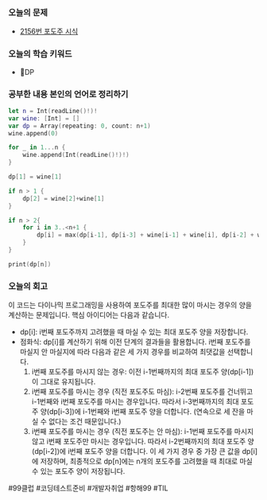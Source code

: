 ### 오늘의 문제
- [2156번 포도주 시식](https://www.acmicpc.net/problem/2156)
### 오늘의 학습 키워드
- DP
### 공부한 내용 본인의 언어로 정리하기
```swift
let n = Int(readLine()!)!
var wine: [Int] = []
var dp = Array(repeating: 0, count: n+1)
wine.append(0)

for _ in 1...n {
    wine.append(Int(readLine()!)!)
}

dp[1] = wine[1]

if n > 1 {
    dp[2] = wine[2]+wine[1]
}

if n > 2{
    for i in 3..<n+1 {
        dp[i] = max(dp[i-1], dp[i-3] + wine[i-1] + wine[i], dp[i-2] + wine[i])
    }
}

print(dp[n])
```
### 오늘의 회고
이 코드는 다이나믹 프로그래밍을 사용하여 포도주를 최대한 많이 마시는 경우의 양을 계산하는 문제입니다. 핵심 아이디어는 다음과 같습니다.
- dp[i]: i번째 포도주까지 고려했을 때 마실 수 있는 최대 포도주 양을 저장합니다.
- 점화식: dp[i]를 계산하기 위해 이전 단계의 결과들을 활용합니다. i번째 포도주를 마실지 안 마실지에 따라 다음과 같은 세 가지 경우를 비교하여 최댓값을 선택합니다.
  1. i번째 포도주를 마시지 않는 경우: 이전 i-1번째까지의 최대 포도주 양(dp[i-1])이 그대로 유지됩니다.
  2. i번째 포도주를 마시는 경우 (직전 포도주도 마심): i-2번째 포도주를 건너뛰고 i-1번째와 i번째 포도주를 마시는 경우입니다. 따라서 i-3번째까지의 최대 포도주 양(dp[i-3])에 i-1번째와 i번째 포도주 양을 더합니다. (연속으로 세 잔을 마실 수 없다는 조건 때문입니다.)
  3. i번째 포도주를 마시는 경우 (직전 포도주는 안 마심): i-1번째 포도주를 마시지 않고 i번째 포도주만 마시는 경우입니다. 따라서 i-2번째까지의 최대 포도주 양(dp[i-2])에 i번째 포도주 양을 더합니다.
이 세 가지 경우 중 가장 큰 값을 dp[i]에 저장하며, 최종적으로 dp[n]에는 n개의 포도주를 고려했을 때 최대로 마실 수 있는 포도주 양이 저장됩니다.

#99클럽 #코딩테스트준비 #개발자취업 #항해99 #TIL